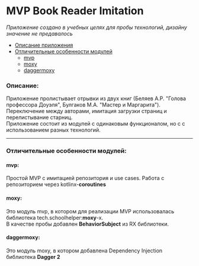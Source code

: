 # MVP Book Reader Imitation
*Приложение создано в учебных целях для пробы технологий, дизайну значение не предавалось*

* [Описание приложения](#about)
* [Отличительные особенности модулей](#module)
  * [mvp](#mvp)
  * [moxy](#moxy)
  * [daggermoxy](#daggermoxy)


### <a name="about"></a>Описание:
Приложение пролистывает отрывки из двух книг (Беляев А.Р. "Голова профессора Доуэля", Булгаков М.А. "Мастер и Маргарита"). 
Переключение между авторами, имитация загрузки страниц и перелистывание старниц.  
Приложение состоит из модулей с одинаковым функционалом, но с с использованием разных технологий. 
***
### <a name="module"></a>Отличительные особенности модулей:
#### <a name="mvp"></a>mvp:
Простой MVP с имитацией репозитория и use cases.
Работа с репозиторием через kotlinx-**coroutines**

#### <a name="moxy"></a>moxy:
Это модуль mvp, в котором для реализации MVP использовалась библиотека tech.schoolhelper:**moxy**-x.  
В качестве пробы добавлен **BehaviorSubject** из RX библиотеки.  

#### <a name="daggermoxy"></a>daggermoxy:
Это модуль moxy, в котором добавлена Dependency Injection библиотека **Dagger 2**
